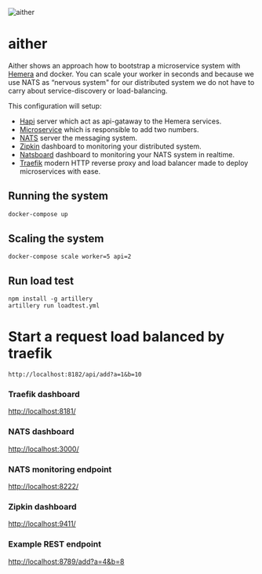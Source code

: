 ![aither](https://github.com/hemerajs/aither/blob/master/logo.png?raw=true)

# aither

Aither shows an approach how to bootstrap a microservice system with [Hemera](https://github.com/hemerajs/hemera) and docker.
You can scale your worker in seconds and because we use NATS as “nervous system" for our distributed system we do not have to carry about service-discovery or load-balancing.

This configuration will setup:

* [Hapi](https://github.com/hapijs/hapi) server which act as api-gataway to the Hemera services.
* [Microservice](https://github.com/hemerajs/aither/blob/master/worker/index.js) which is responsible to add two numbers.
* [NATS](https://github.com/nats-io/gnatsd) server the messaging system.
* [Zipkin](http://zipkin.io/) dashboard to monitoring your distributed system.
* [Natsboard](https://github.com/devfacet/natsboard) dashboard to monitoring your NATS system in realtime.
* [Traefik](https://traefik.io/) modern HTTP reverse proxy and load balancer made to deploy microservices with ease.

## Running the system
```sh
docker-compose up
```

## Scaling the system
```
docker-compose scale worker=5 api=2
```

## Run load test

```
npm install -g artillery
artillery run loadtest.yml
```

# Start a request load balanced by traefik

```
http://localhost:8182/api/add?a=1&b=10
```

### Traefik dashboard

[http://localhost:8181/](http://localhost:8181/)

### NATS dashboard

[http://localhost:3000/](http://localhost:3000/)

### NATS monitoring endpoint

[http://localhost:8222/](http://localhost:8222/)

### Zipkin dashboard

[http://localhost:9411/](http://localhost:9411/)

### Example REST endpoint

[http://localhost:8789/add?a=4&b=8](http://localhost:8789/api/add?a=4&b=8)
